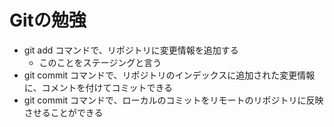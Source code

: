 # Gitの勉強

- git add コマンドで、リポジトリに変更情報を追加する
  - このことをステージングと言う
- git commit コマンドで、リポジトリのインデックスに追加された変更情報に、コメントを付けてコミットできる
- git commit コマンドで、ローカルのコミットをリモートのリポジトリに反映させることができる
